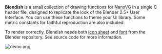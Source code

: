 **Blendish** is a small collection of drawing functions for [NanoVG](https://github.com/memononen/nanovg) in a single C header file, designed to replicate the look of the Blender 2.5+ User Interface. You can use these functions to theme your UI library. Some metric constants for faithful reproduction are also included.

To render correctly, Blendish needs both [icon sheet](https://svn.blender.org/svnroot/bf-blender/trunk/blender/release/datafiles/blender_icons16.png) and [font](https://svn.blender.org/svnroot/bf-blender/trunk/blender/release/datafiles/fonts/) from the 
Blender repository. See source code for more information.

![demo.png](https://bitbucket.org/repo/zAzpBG/images/846771290-demo.png)